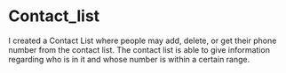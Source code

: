 # Contact_list

I created a Contact List where people may add, delete, or get their phone number from the contact list. The contact list
is able to give information regarding who is in it and whose number is within a certain range.
